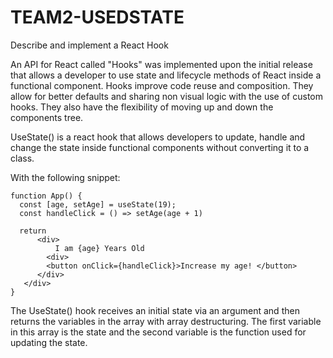 # TEAM2-USEDSTATE

Describe and implement a React Hook

An API for React called "Hooks" was implemented upon the initial release that allows a developer to
use state and lifecycle methods of React inside a functional component.
Hooks improve code reuse and composition. 
They allow for better defaults and sharing non
visual logic with the use of custom hooks.
They also have the flexibility of moving up and down the components tree.

UseState() is a react hook that allows developers to update, handle and change the state inside functional components without converting it to a class.

With the following snippet:

```
function App() {
  const [age, setAge] = useState(19);
  const handleClick = () => setAge(age + 1)

  return 
      <div> 
          I am {age} Years Old 
        <div> 
        <button onClick={handleClick}>Increase my age! </button>
      </div>
   </div>
}
```

The UseState() hook receives an initial state via an argument and then returns the variables in the array with array destructuring. The first variable in this array is the state and the second variable is the function used for updating the state.